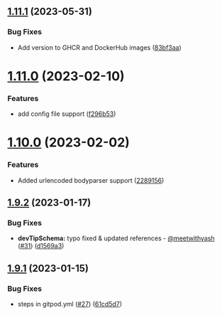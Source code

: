 ## [1.11.1](https://github.com/Pradumnasaraf/OpenSource-API/compare/v1.11.0...v1.11.1) (2023-05-31)


### Bug Fixes

* Add version to GHCR and DockerHub images ([83bf3aa](https://github.com/Pradumnasaraf/OpenSource-API/commit/83bf3aac35f45e8d13bff7010483bdef71e00b32))



# [1.11.0](https://github.com/Pradumnasaraf/OpenSource-API/compare/v1.10.0...v1.11.0) (2023-02-10)


### Features

* add config file support ([f296b53](https://github.com/Pradumnasaraf/OpenSource-API/commit/f296b5358ff4302ee12e15f1fdbb96cdbd7286b7))



# [1.10.0](https://github.com/Pradumnasaraf/OpenSource-API/compare/v1.9.2...v1.10.0) (2023-02-02)


### Features

* Added urlencoded bodyparser support ([2289156](https://github.com/Pradumnasaraf/OpenSource-API/commit/228915643d8e8b27c39c14da1e9f16fde3c87198))



## [1.9.2](https://github.com/Pradumnasaraf/OpenSource-API/compare/v1.9.1...v1.9.2) (2023-01-17)


### Bug Fixes

* **devTipSchema:** typo fixed & updated references - [@meetwithyash](https://github.com/meetwithyash)  ([#31](https://github.com/Pradumnasaraf/OpenSource-API/issues/31)) ([d1569a3](https://github.com/Pradumnasaraf/OpenSource-API/commit/d1569a38c4a3ce01c41546673e1cedf57915e4f6))



## [1.9.1](https://github.com/Pradumnasaraf/OpenSource-API/compare/v1.9.0...v1.9.1) (2023-01-15)


### Bug Fixes

* steps in gitpod.yml ([#27](https://github.com/Pradumnasaraf/OpenSource-API/issues/27)) ([61cd5d7](https://github.com/Pradumnasaraf/OpenSource-API/commit/61cd5d7a44044c87871623375d6b64acca93d3b1))




